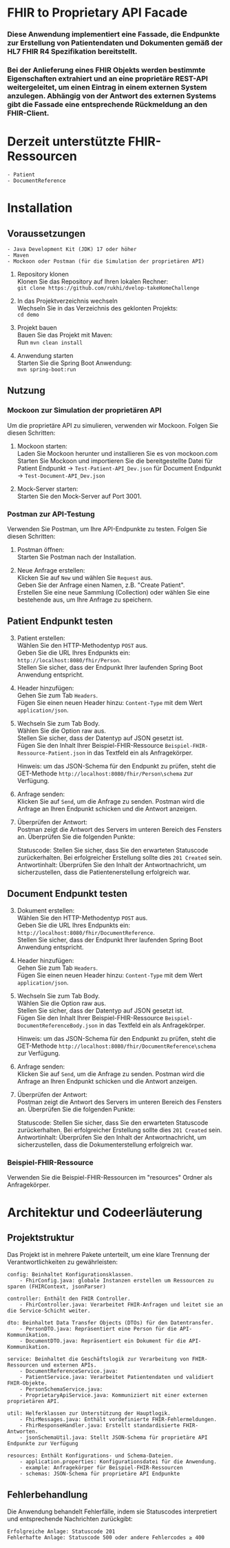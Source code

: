 # FHIR to Proprietary API Facade

### Diese Anwendung implementiert eine Fassade, die Endpunkte zur Erstellung von Patientendaten und Dokumenten gemäß der HL7 FHIR R4 Spezifikation bereitstellt. 

### Bei der Anlieferung eines FHIR Objekts werden bestimmte Eigenschaften extrahiert und an eine proprietäre REST-API weitergeleitet, um einen Eintrag in einem externen System anzulegen. Abhängig von der Antwort des externen Systems gibt die Fassade eine entsprechende Rückmeldung an den FHIR-Client.

# Derzeit unterstützte FHIR-Ressourcen
    - Patient
    - DocumentReference

# Installation

## Voraussetzungen

    - Java Development Kit (JDK) 17 oder höher
    - Maven
    - Mockoon oder Postman (für die Simulation der proprietären API)

1. Repository klonen <br />
    Klonen Sie das Repository auf Ihren lokalen Rechner: <br />
        `git clone https://github.com/rukhi/dvelop-takeHomeChallenge`
   
2. In das Projektverzeichnis wechseln <br />
    Wechseln Sie in das Verzeichnis des geklonten Projekts: <br />
        `cd demo`
   
3. Projekt bauen <br />
    Bauen Sie das Projekt mit Maven: <br />
        Run `mvn clean install`
   
4. Anwendung starten <br />
    Starten Sie die Spring Boot Anwendung: <br />
        `mvn spring-boot:run`

## Nutzung

### Mockoon zur Simulation der proprietären API
Um die proprietäre API zu simulieren, verwenden wir Mockoon. Folgen Sie diesen Schritten: <br />

1. Mockoon starten: <br />
    Laden Sie Mockoon herunter und installieren Sie es von mockoon.com <br />
    Starten Sie Mockoon und importieren Sie die bereitgestellte Datei 
        für Patient Endpunkt -> `Test-Patient-API_Dev.json`
        für Document Endpunkt -> `Test-Document-API_Dev.json`

2. Mock-Server starten: <br />
    Starten Sie den Mock-Server auf Port 3001.

### Postman zur API-Testung
Verwenden Sie Postman, um Ihre API-Endpunkte zu testen. Folgen Sie diesen Schritten:

1. Postman öffnen: <br />
    Starten Sie Postman nach der Installation.

2. Neue Anfrage erstellen: <br />
    Klicken Sie auf `New` und wählen Sie `Request` aus. <br />
    Geben Sie der Anfrage einen Namen, z.B. "Create Patient". <br />
    Erstellen Sie eine neue Sammlung (Collection) oder wählen Sie eine bestehende aus, um Ihre Anfrage zu speichern.

## Patient Endpunkt testen

3. Patient erstellen: <br />
    Wählen Sie den HTTP-Methodentyp `POST` aus. <br />
    Geben Sie die URL Ihres Endpunkts ein: `http://localhost:8080/fhir/Person`. <br />
    Stellen Sie sicher, dass der Endpunkt Ihrer laufenden Spring Boot Anwendung entspricht.

4. Header hinzufügen: <br />
    Gehen Sie zum Tab `Headers`. <br />
    Fügen Sie einen neuen Header hinzu: `Content-Type` mit dem Wert `application/json`.

5. Wechseln Sie zum Tab Body. <br />
    Wählen Sie die Option raw aus. <br />
    Stellen Sie sicher, dass der Datentyp auf JSON gesetzt ist. <br />
    Fügen Sie den Inhalt Ihrer Beispiel-FHIR-Ressource `Beispiel-FHIR-Ressource-Patient.json` in das Textfeld ein als Anfragekörper.

    Hinweis: um das JSON-Schema für den Endpunkt zu prüfen, steht die GET-Methode `http://localhost:8080/fhir/Person\schema` zur Verfügung.  

6. Anfrage senden: <br />
    Klicken Sie auf `Send`, um die Anfrage zu senden. Postman wird die Anfrage an Ihren Endpunkt schicken und die Antwort anzeigen.

7. Überprüfen der Antwort: <br />
    Postman zeigt die Antwort des Servers im unteren Bereich des Fensters an. Überprüfen Sie die folgenden Punkte: <br />

    Statuscode: Stellen Sie sicher, dass Sie den erwarteten Statuscode zurückerhalten. Bei erfolgreicher Erstellung sollte dies `201 Created` sein. <br />
    Antwortinhalt: Überprüfen Sie den Inhalt der Antwortnachricht, um sicherzustellen, dass die Patientenerstellung erfolgreich war.

## Document Endpunkt testen

3. Dokument erstellen: <br />
    Wählen Sie den HTTP-Methodentyp `POST` aus. <br />
    Geben Sie die URL Ihres Endpunkts ein: `http://localhost:8080/fhir/DocumentReference`. <br />
    Stellen Sie sicher, dass der Endpunkt Ihrer laufenden Spring Boot Anwendung entspricht.

4. Header hinzufügen: <br />
    Gehen Sie zum Tab `Headers`. <br />
    Fügen Sie einen neuen Header hinzu: `Content-Type` mit dem Wert `application/json`.

5. Wechseln Sie zum Tab Body. <br />
    Wählen Sie die Option raw aus. <br />
    Stellen Sie sicher, dass der Datentyp auf JSON gesetzt ist. <br />
    Fügen Sie den Inhalt Ihrer Beispiel-FHIR-Ressource `Beispiel-DocumentReferenceBody.json` in das Textfeld ein als Anfragekörper.

    Hinweis: um das JSON-Schema für den Endpunkt zu prüfen, steht die GET-Methode `http://localhost:8080/fhir/DocumentReference\schema` zur Verfügung.  

6. Anfrage senden: <br />
    Klicken Sie auf `Send`, um die Anfrage zu senden. Postman wird die Anfrage an Ihren Endpunkt schicken und die Antwort anzeigen.

7. Überprüfen der Antwort: <br />
    Postman zeigt die Antwort des Servers im unteren Bereich des Fensters an. Überprüfen Sie die folgenden Punkte: <br />

    Statuscode: Stellen Sie sicher, dass Sie den erwarteten Statuscode zurückerhalten. Bei erfolgreicher Erstellung sollte dies `201 Created` sein. <br />
    Antwortinhalt: Überprüfen Sie den Inhalt der Antwortnachricht, um sicherzustellen, dass die Dokumenterstellung erfolgreich war.

### Beispiel-FHIR-Ressource
Verwenden Sie die Beispiel-FHIR-Ressourcen im "resources" Ordner als Anfragekörper.


# Architektur und Codeerläuterung

## Projektstruktur

Das Projekt ist in mehrere Pakete unterteilt, um eine klare Trennung der Verantwortlichkeiten zu gewährleisten: <br />

    config: Beinhaltet Konfigurationsklassen.
        - FhirConfig.java: globale Instanzen erstellen um Ressourcen zu sparen (FHIRContext, jsonParser)  

    controller: Enthält den FHIR Controller.  
        - FhirController.java: Verarbeitet FHIR-Anfragen und leitet sie an die Service-Schicht weiter.  

    dto: Beinhaltet Data Transfer Objects (DTOs) für den Datentransfer.  
        - PersonDTO.java: Repräsentiert eine Person für die API-Kommunikation.  
        - DocumentDTO.java: Repräsentiert ein Dokument für die API-Kommunikation. 

    service: Beinhaltet die Geschäftslogik zur Verarbeitung von FHIR-Ressourcen und externen APIs.  
        - DocumentReferenceService.java: 
        - PatientService.java: Verarbeitet Patientendaten und validiert FHIR-Objekte.  
        - PersonSchemaService.java: 
        - ProprietaryApiService.java: Kommuniziert mit einer externen proprietären API.  

    util: Helferklassen zur Unterstützung der Hauptlogik.  
        - FhirMessages.java: Enthält vordefinierte FHIR-Fehlermeldungen.  
        - FhirResponseHandler.java: Erstellt standardisierte FHIR-Antworten.  
        - jsonSchemaUtil.java: Stellt JSON-Schema für proprietäre API Endpunkte zur Verfügung

    resources: Enthält Konfigurations- und Schema-Dateien.  
        - application.properties: Konfigurationsdatei für die Anwendung.  
        - example: Anfragekörper für Beispiel-FHIR-Ressourcen
        - schemas: JSON-Schema für proprietäre API Endpunkte 


## Fehlerbehandlung
Die Anwendung behandelt Fehlerfälle, indem sie Statuscodes interpretiert und entsprechende Nachrichten zurückgibt: <br />

    Erfolgreiche Anlage: Statuscode 201 
    Fehlerhafte Anlage: Statuscode 500 oder andere Fehlercodes ≥ 400


